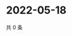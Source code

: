 # 2022-05-18

共 0 条

<!-- BEGIN WEIBO -->
<!-- 最后更新时间 Wed May 18 2022 06:17:36 GMT+0800 (China Standard Time) -->

<!-- END WEIBO -->
